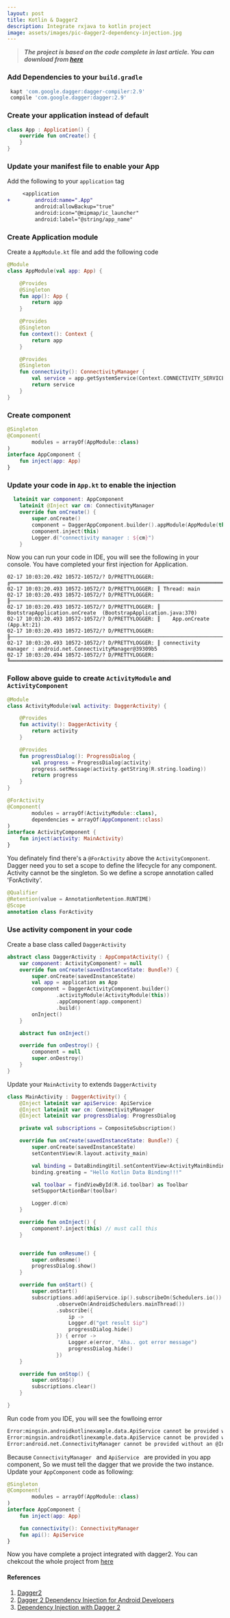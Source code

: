 ```yaml
---
layout: post
title: Kotlin & Dagger2
description: Integrate rxjava to kotlin project
image: assets/images/pic-dagger2-dependency-injection.jpg
---
```


> ***The project is based on the code complete in last article. You can download from [here](https://github.com/trevorwang/android-kotlin-example/tree/rxjava-retrofit)***

### Add Dependencies to your `build.gradle`

```gradle
 kapt 'com.google.dagger:dagger-compiler:2.9'
 compile 'com.google.dagger:dagger:2.9'
```

### Create your application instead of default

```kotlin
class App : Application() {
    override fun onCreate() {
    }
}
```

### Update your manifest file to enable your App

Add the following to your `application` tag

```diff
     <application
+        android:name=".App"
         android:allowBackup="true"
         android:icon="@mipmap/ic_launcher"
         android:label="@string/app_name"
```

### Create Application module

Create a `AppModule.kt` file and add the following code

```kotlin
@Module
class AppModule(val app: App) {

    @Provides
    @Singleton
    fun app(): App {
        return app
    }

    @Provides
    @Singleton
    fun context(): Context {
        return app
    }

    @Provides
    @Singleton
    fun connectivity(): ConnectivityManager {
        val service = app.getSystemService(Context.CONNECTIVITY_SERVICE) as ConnectivityManager
        return service
    }
}
```

### Create component

```kotlin
@Singleton
@Component(
        modules = arrayOf(AppModule::class)
)
interface AppComponent {
    fun inject(app: App)
}
```


### Update your code in `App.kt` to enable the injection

```kotlin
  lateinit var component: AppComponent
    lateinit @Inject var cm: ConnectivityManager
    override fun onCreate() {
        super.onCreate()
        component = DaggerAppComponent.builder().appModule(AppModule(this)).build()
        component.inject(this)
        Logger.d("connectivity manager : ${cm}")
    }
```

Now you can run your code in IDE, you will see the following in your console. You have completed your first injection for Application.

```
02-17 10:03:20.492 10572-10572/? D/PRETTYLOGGER: ╔════════════════════════════════════════════════════════════════════════════════════════
02-17 10:03:20.493 10572-10572/? D/PRETTYLOGGER: ║ Thread: main
02-17 10:03:20.493 10572-10572/? D/PRETTYLOGGER: ╟────────────────────────────────────────────────────────────────────────────────────────
02-17 10:03:20.493 10572-10572/? D/PRETTYLOGGER: ║ BootstrapApplication.onCreate  (BootstrapApplication.java:370)
02-17 10:03:20.493 10572-10572/? D/PRETTYLOGGER: ║    App.onCreate  (App.kt:21)
02-17 10:03:20.493 10572-10572/? D/PRETTYLOGGER: ╟────────────────────────────────────────────────────────────────────────────────────────
02-17 10:03:20.493 10572-10572/? D/PRETTYLOGGER: ║ connectivity manager : android.net.ConnectivityManager@39309b5
02-17 10:03:20.494 10572-10572/? D/PRETTYLOGGER: ╚════════════════════════════════════════════════════════════════════════════════════════
```

### Follow above guide to create `ActivityModule` and `ActivityComponent`

```kotlin
@Module
class ActivityModule(val activity: DaggerActivity) {

    @Provides
    fun activity(): DaggerActivity {
        return activity
    }

    @Provides
    fun progressDialog(): ProgressDialog {
        val progress = ProgressDialog(activity)
        progress.setMessage(activity.getString(R.string.loading))
        return progress
    }
}
```

```kotlin
@ForActivity
@Component(
        modules = arrayOf(ActivityModule::class),
        dependencies = arrayOf(AppComponent::class)
)
interface ActivityComponent {
    fun inject(activity: MainActivity)
}
```

You definately find there's a `@ForActivity` above the `ActivityComponent`. Dagger need you to set a scope to define the lifecycle for any component. Activity cannot be the singleton. So we define a scrope annotation called 'ForActivity'.

```kotlin
@Qualifier
@Retention(value = AnnotationRetention.RUNTIME)
@Scope
annotation class ForActivity
```

### Use activity component in your code

Create a base class called `DaggerActivity`

```kotlin
abstract class DaggerActivity : AppCompatActivity() {
    var component: ActivityComponent? = null
    override fun onCreate(savedInstanceState: Bundle?) {
        super.onCreate(savedInstanceState)
        val app = application as App
        component = DaggerActivityComponent.builder()
                .activityModule(ActivityModule(this))
                .appComponent(app.component)
                .build()
        onInject()
    }

    abstract fun onInject()

    override fun onDestroy() {
        component = null
        super.onDestroy()
    }
}
```
Update your `MainActivity` to extends `DaggerActivity`

```kotlin
class MainActivity : DaggerActivity() {
    @Inject lateinit var apiService: ApiService
    @Inject lateinit var cm: ConnectivityManager
    @Inject lateinit var progressDialog: ProgressDialog

    private val subscriptions = CompositeSubscription()

    override fun onCreate(savedInstanceState: Bundle?) {
        super.onCreate(savedInstanceState)
        setContentView(R.layout.activity_main)

        val binding = DataBindingUtil.setContentView<ActivityMainBinding>(this, R.layout.activity_main)
        binding.greating = "Hello Kotlin Data Binding!!!"

        val toolbar = findViewById(R.id.toolbar) as Toolbar
        setSupportActionBar(toolbar)

        Logger.d(cm)
    }

    override fun onInject() {
        component?.inject(this) // must call this
    }


    override fun onResume() {
        super.onResume()
        progressDialog.show()
    }

    override fun onStart() {
        super.onStart()
        subscriptions.add(apiService.ip().subscribeOn(Schedulers.io())
                .observeOn(AndroidSchedulers.mainThread())
                .subscribe({
                    ip ->
                    Logger.d("get result $ip")
                    progressDialog.hide()
                }) { error ->
                    Logger.e(error, "Aha.. got error message")
                    progressDialog.hide()
                })
    }

    override fun onStop() {
        super.onStop()
        subscriptions.clear()
    }

}

```

Run code from you IDE, you will see the fowlloing error 

```txt
Error:mingsin.androidkotlinexample.data.ApiService cannot be provided without an @Provides-annotated method.
Error:mingsin.androidkotlinexample.data.ApiService cannot be provided without an @Provides- or @Produces-annotated method.
Error:android.net.ConnectivityManager cannot be provided without an @Inject constructor or from an @Provides- or @Produces-annotated method.
```
Because `ConnectivityManager ` and `ApiService ` are provided in you app component, So we must tell the dagger that we provide the two instance.
Update your `AppComponent` code as following:

```kotlin
@Singleton
@Component(
        modules = arrayOf(AppModule::class)
)
interface AppComponent {
    fun inject(app: App)

    fun connectivity(): ConnectivityManager
    fun api(): ApiService
}
```

Now you have complete a project integrated with dagger2. You can chekcout the whole project from [here](https://github.com/trevorwang/android-kotlin-example/tree/kotlin-dagger)


#### References
1. [Dagger2](https://google.github.io/dagger/)
2. [Dagger 2 Dependency Injection for Android Developers](https://medium.com/@methodsignature/dagger-2-dependency-injection-for-android-developers-51d60e7397e6#.f4yp32sbb)
3. [Dependency Injection with Dagger 2](https://github.com/codepath/android_guides/wiki/Dependency-Injection-with-Dagger-2)